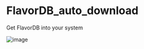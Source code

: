 # FlavorDB_auto_download
 Get FlavorDB into your system

![image](https://user-images.githubusercontent.com/50568142/101276832-1db65000-37f3-11eb-8980-c3697687224b.png)
